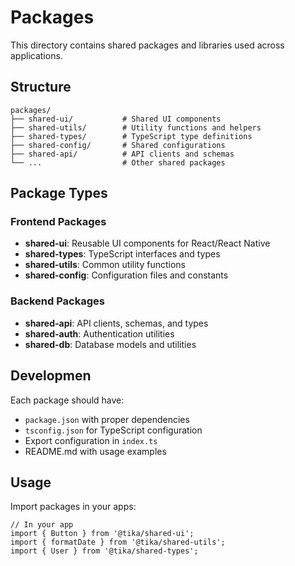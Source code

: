 # Packages

This directory contains shared packages and libraries used across applications.

## Structure

```
packages/
├── shared-ui/           # Shared UI components
├── shared-utils/        # Utility functions and helpers
├── shared-types/        # TypeScript type definitions
├── shared-config/       # Shared configurations
├── shared-api/          # API clients and schemas
└── ...                  # Other shared packages
```

## Package Types

### Frontend Packages
- **shared-ui**: Reusable UI components for React/React Native
- **shared-types**: TypeScript interfaces and types
- **shared-utils**: Common utility functions
- **shared-config**: Configuration files and constants

### Backend Packages
- **shared-api**: API clients, schemas, and types
- **shared-auth**: Authentication utilities
- **shared-db**: Database models and utilities

## Developmen

Each package should have:
- `package.json` with proper dependencies
- `tsconfig.json` for TypeScript configuration
- Export configuration in `index.ts`
- README.md with usage examples

## Usage

Import packages in your apps:
```typescrip
// In your app
import { Button } from '@tika/shared-ui';
import { formatDate } from '@tika/shared-utils';
import { User } from '@tika/shared-types';
```
